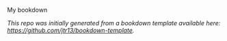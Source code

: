 My bookdown

*This repo was initially generated from a bookdown template available here: https://github.com/jtr13/bookdown-template.*

